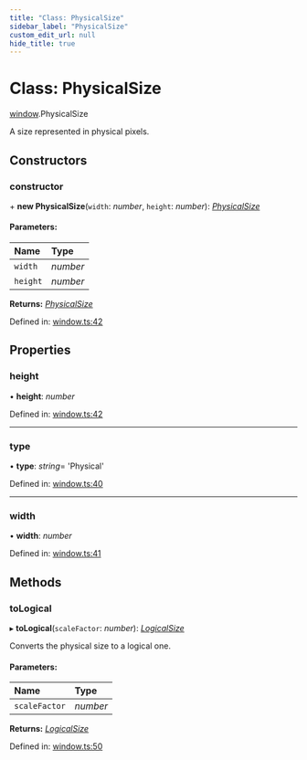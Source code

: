 ```yaml
---
title: "Class: PhysicalSize"
sidebar_label: "PhysicalSize"
custom_edit_url: null
hide_title: true
---
```


# Class: PhysicalSize

[window](../modules/window.md).PhysicalSize

A size represented in physical pixels.

## Constructors

### constructor

\+ **new PhysicalSize**(`width`: *number*, `height`: *number*): [*PhysicalSize*](window.physicalsize.md)

#### Parameters:

Name | Type |
:------ | :------ |
`width` | *number* |
`height` | *number* |

**Returns:** [*PhysicalSize*](window.physicalsize.md)

Defined in: [window.ts:42](https://github.com/tauri-apps/tauri/blob/a68b4ee8/tooling/api/src/window.ts#L42)

## Properties

### height

• **height**: *number*

Defined in: [window.ts:42](https://github.com/tauri-apps/tauri/blob/a68b4ee8/tooling/api/src/window.ts#L42)

___

### type

• **type**: *string*= 'Physical'

Defined in: [window.ts:40](https://github.com/tauri-apps/tauri/blob/a68b4ee8/tooling/api/src/window.ts#L40)

___

### width

• **width**: *number*

Defined in: [window.ts:41](https://github.com/tauri-apps/tauri/blob/a68b4ee8/tooling/api/src/window.ts#L41)

## Methods

### toLogical

▸ **toLogical**(`scaleFactor`: *number*): [*LogicalSize*](window.logicalsize.md)

Converts the physical size to a logical one.

#### Parameters:

Name | Type |
:------ | :------ |
`scaleFactor` | *number* |

**Returns:** [*LogicalSize*](window.logicalsize.md)

Defined in: [window.ts:50](https://github.com/tauri-apps/tauri/blob/a68b4ee8/tooling/api/src/window.ts#L50)
